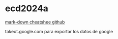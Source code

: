 # ecd2024a

[mark-down cheatshee github](https://github.com/adam-p/markdown-here/wiki/markdown-cheatsheet)  

takeot.google.com    para exportar los datos de google
